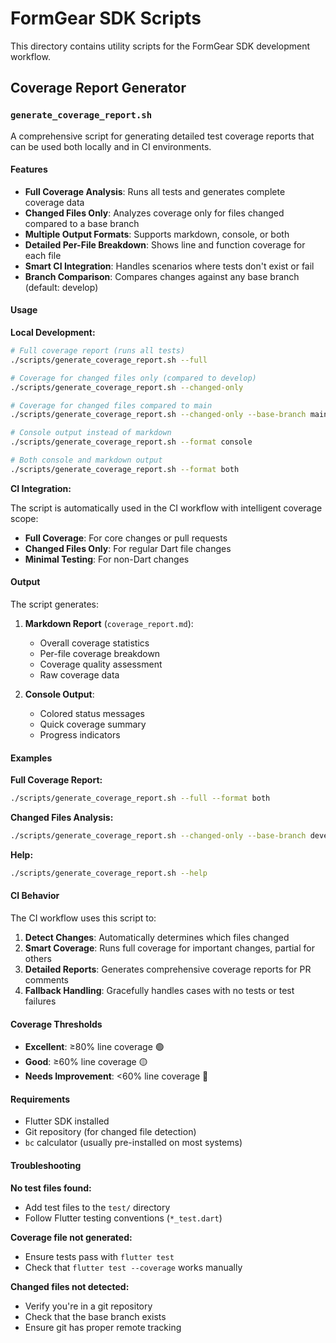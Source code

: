 # FormGear SDK Scripts

This directory contains utility scripts for the FormGear SDK development workflow.

## Coverage Report Generator

### `generate_coverage_report.sh`

A comprehensive script for generating detailed test coverage reports that can be used both locally and in CI environments.

#### Features

- **Full Coverage Analysis**: Runs all tests and generates complete coverage data
- **Changed Files Only**: Analyzes coverage only for files changed compared to a base branch
- **Multiple Output Formats**: Supports markdown, console, or both
- **Detailed Per-File Breakdown**: Shows line and function coverage for each file
- **Smart CI Integration**: Handles scenarios where tests don't exist or fail
- **Branch Comparison**: Compares changes against any base branch (default: develop)

#### Usage

**Local Development:**

```bash
# Full coverage report (runs all tests)
./scripts/generate_coverage_report.sh --full

# Coverage for changed files only (compared to develop)
./scripts/generate_coverage_report.sh --changed-only

# Coverage for changed files compared to main
./scripts/generate_coverage_report.sh --changed-only --base-branch main

# Console output instead of markdown
./scripts/generate_coverage_report.sh --format console

# Both console and markdown output
./scripts/generate_coverage_report.sh --format both
```

**CI Integration:**

The script is automatically used in the CI workflow with intelligent coverage scope:

- **Full Coverage**: For core changes or pull requests
- **Changed Files Only**: For regular Dart file changes
- **Minimal Testing**: For non-Dart changes

#### Output

The script generates:

1. **Markdown Report** (`coverage_report.md`):

   - Overall coverage statistics
   - Per-file coverage breakdown
   - Coverage quality assessment
   - Raw coverage data

2. **Console Output**:
   - Colored status messages
   - Quick coverage summary
   - Progress indicators

#### Examples

**Full Coverage Report:**

```bash
./scripts/generate_coverage_report.sh --full --format both
```

**Changed Files Analysis:**

```bash
./scripts/generate_coverage_report.sh --changed-only --base-branch develop
```

**Help:**

```bash
./scripts/generate_coverage_report.sh --help
```

#### CI Behavior

The CI workflow uses this script to:

1. **Detect Changes**: Automatically determines which files changed
2. **Smart Coverage**: Runs full coverage for important changes, partial for others
3. **Detailed Reports**: Generates comprehensive coverage reports for PR comments
4. **Fallback Handling**: Gracefully handles cases with no tests or test failures

#### Coverage Thresholds

- **Excellent**: ≥80% line coverage 🟢
- **Good**: ≥60% line coverage 🟡
- **Needs Improvement**: <60% line coverage 🔴

#### Requirements

- Flutter SDK installed
- Git repository (for changed file detection)
- `bc` calculator (usually pre-installed on most systems)

#### Troubleshooting

**No test files found:**

- Add test files to the `test/` directory
- Follow Flutter testing conventions (`*_test.dart`)

**Coverage file not generated:**

- Ensure tests pass with `flutter test`
- Check that `flutter test --coverage` works manually

**Changed files not detected:**

- Verify you're in a git repository
- Check that the base branch exists
- Ensure git has proper remote tracking
